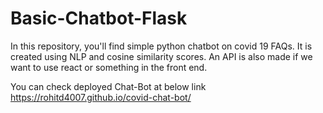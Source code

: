 # Basic-Chatbot-Flask

In this repository, you'll find simple python chatbot on covid 19 FAQs. It is created using NLP and cosine similarity scores. 
An API is also made if we want to use react or something in the front end.

You can check deployed Chat-Bot at below link
https://rohitd4007.github.io/covid-chat-bot/
